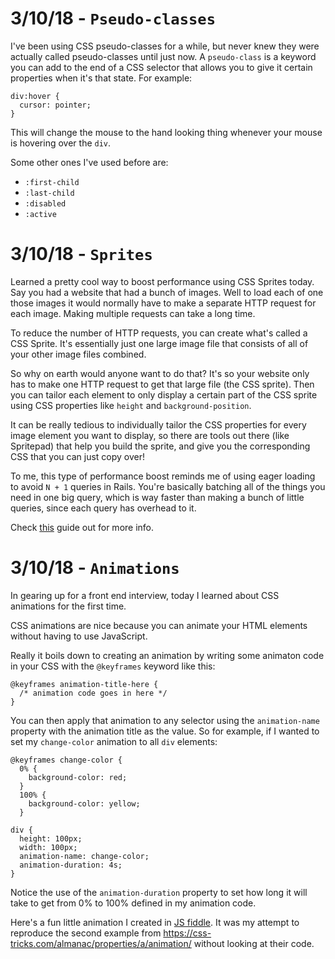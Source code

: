# 3/10/18 - `Pseudo-classes`

I've been using CSS pseudo-classes for a while, but never knew they were actually called pseudo-classes until just now. A `pseudo-class` is a keyword you can add to the end of a CSS selector that allows you to give it certain properties when it's that state. For example:

```
div:hover {
  cursor: pointer;
}
```

This will change the mouse to the hand looking thing whenever your mouse is hovering over the `div`.

Some other ones I've used before are:
- `:first-child`
- `:last-child`
- `:disabled`
- `:active`

# 3/10/18 - `Sprites`

Learned a pretty cool way to boost performance using CSS Sprites today. Say you had a website that had a bunch of images. Well to load each of one those images it would normally have to make a separate HTTP request for each image. Making multiple requests can take a long time.

To reduce the number of HTTP requests, you can create what's called a CSS Sprite. It's essentially just one large image file that consists of all of your other image files combined.

So why on earth would anyone want to do that? It's so your website only has to make one HTTP request to get that large file (the CSS sprite). Then you can tailor each element to only display a certain part of the CSS sprite using CSS properties like `height` and `background-position`.

It can be really tedious to individually tailor the CSS properties for every image element you want to display, so there are tools out there (like Spritepad) that help you build the sprite, and give you the corresponding CSS that you can just copy over!

To me, this type of performance boost reminds me of using eager loading to avoid `N + 1` queries in Rails. You're basically batching all of the things you need in one big query, which is way faster than making a bunch of little queries, since each query has overhead to it.

Check [this](https://css-tricks.com/css-sprites/) guide out for more info.

# 3/10/18 - `Animations`

In gearing up for a front end interview, today I learned about CSS animations for the first time.

CSS animations are nice because you can animate your HTML elements without having to use JavaScript.

Really it boils down to creating an animation by writing some animaton code in your CSS with the `@keyframes` keyword like this:

```
@keyframes animation-title-here {
  /* animation code goes in here */
}
```

You can then apply that animation to any selector using the `animation-name` property with the animation title as the value. So for example, if I wanted to set my `change-color` animation to all `div` elements:

```
@keyframes change-color {
  0% {
    background-color: red;
  }
  100% {
    background-color: yellow;
  }

div {
  height: 100px;
  width: 100px;
  animation-name: change-color;
  animation-duration: 4s;
}
```

Notice the use of the `animation-duration` property to set how long it will take to get from 0% to 100% defined in my animation code.

Here's a fun little animation I created in [JS fiddle](https://jsfiddle.net/kuke0xg6/26/). It was my attempt to reproduce the second example from https://css-tricks.com/almanac/properties/a/animation/ without looking at their code.
